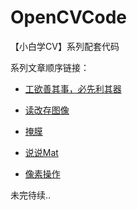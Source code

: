 # OpenCVCode
【小白学CV】系列配套代码

系列文章顺序链接：
- [工欲善其事，必先利其器](https://mp.weixin.qq.com/s?__biz=Mzg5MTAwNDE3NQ==&mid=2247483681&idx=1&sn=e33f2ad24906f3ae09e041890d99bf7c&chksm=cfd2b541f8a53c57ea5bb701945285e6bf6b34a42885f9d7c71697b12477168a82e67cb46a2d&mpshare=1&scene=23&srcid=0826dqxCb7V83FAADttJ7fv1#rd)

- [读改存图像](https://mp.weixin.qq.com/s?__biz=Mzg5MTAwNDE3NQ==&mid=2247483688&idx=1&sn=410d3b88fa9ed0722e2d9a3b71a62d0d&chksm=cfd2b548f8a53c5ef8f86640760a95704f46e14d0a550b805c60ee7c091000fb6f240c0bc170&mpshare=1&scene=23&srcid=0826EOIaiy1poEpzc072pp5I#rd)

- [掩膜](https://mp.weixin.qq.com/s?__biz=Mzg5MTAwNDE3NQ==&mid=2247483700&idx=1&sn=4e259bff434bc55c575ad067aa0d234d&chksm=cfd2b554f8a53c42fab3e00f1c12f56558ebdd0b07b850266d9f6dbed17c80533dc9b63d1f25&token=1033029533&lang=zh_CN#rd)

- [说说Mat](https://mp.weixin.qq.com/s?__biz=Mzg5MTAwNDE3NQ==&mid=2247483709&idx=1&sn=456cbf1977406652789ad69b2616a251&chksm=cfd2b55df8a53c4b6bc708d2e35d8b595aa3da00a66120c313323a796c8ccea9241e6e98ed44&token=1158793559&lang=zh_CN#rd)

- [像素操作](https://mp.weixin.qq.com/s?__biz=Mzg5MTAwNDE3NQ==&mid=2247483715&idx=1&sn=c4eab9208c21259dbc8c098e741ef477&chksm=cfd2b523f8a53c35c3cb142d42a7808fba2f3799af78129e296b8c54e98e32d1461cc395ee37&token=1158793559&lang=zh_CN#rd)

未完待续..
